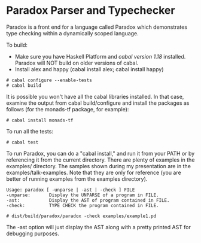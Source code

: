 # Paradox Parser and Typechecker

Paradox is a front end for a language called Paradox which demonstrates type checking within a dynamically scoped language.

To build:

* Make sure you have Haskell Platform and *cabal version 1.18* installed. Paradox will NOT build on older versions of cabal.
* Install alex and happy (cabal install alex; cabal install happy)

```shell
# cabal configure --enable-tests
# cabal build
```

It is possible you won't have all the cabal libraries installed. In that case, examine the output from cabal build/configure and install the packages as follows (for the monads-tf package, for example):

```shell
# cabal install monads-tf
```

To run all the tests:

```shell
# cabal test
```

To run Paradox, you can do a "cabal install," and run it from your PATH or by referencing it from the current directory. There are plenty of examples in the examples/ directory. The samples shown during my presentation are in the examples/talk-examples. Note that they are only for reference (you are better of running examples from the examples directory).

```shell
Usage: paradox [ -unparse | -ast | -check ] FILE
-unparse:       Display the UNPARSE of a program in FILE.
-ast:           Display the AST of program contained in FILE.
-check:         TYPE CHECK the program contained in FILE.

# dist/build/paradox/paradox -check examples/example1.pd
```

The -ast option will just display the AST along with a pretty printed AST for debugging purposes. 
